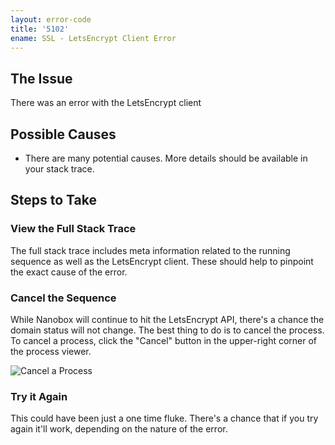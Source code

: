 ```yaml
---
layout: error-code
title: '5102'
ename: SSL - LetsEncrypt Client Error
---
```


## The Issue
There was an error with the LetsEncrypt client

## Possible Causes
- There are many potential causes. More details should be available in your stack trace.

## Steps to Take

### View the Full Stack Trace
The full stack trace includes meta information related to the running sequence as well as the LetsEncrypt client. These should help to pinpoint the exact cause of the error.

### Cancel the Sequence
While Nanobox will continue to hit the LetsEncrypt API, there's a chance the domain status will not change. The best thing to do is to cancel the process. To cancel a process, click the "Cancel" button in the upper-right corner of the process viewer.

![Cancel a Process](process-cancel.png)

### Try it Again
This could have been just a one time fluke. There's a chance that if you try again it'll work, depending on the nature of the error.
